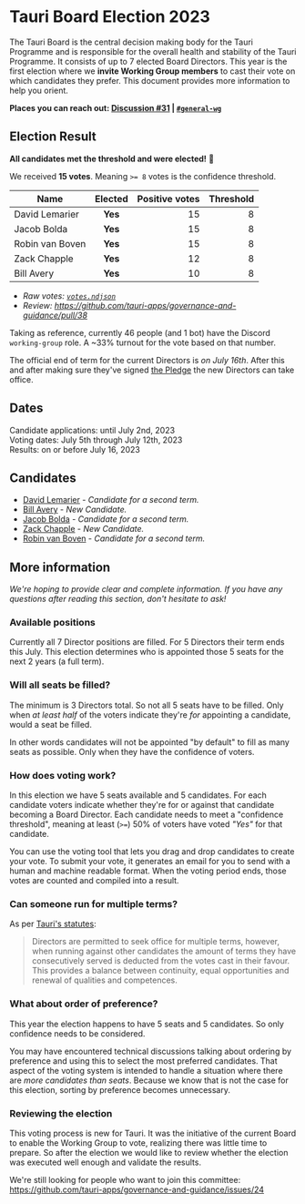 # Tauri Board Election 2023

<!-- Summary -->

The Tauri Board is the central decision making body for the Tauri Programme and
is responsible for the overall health and stability of the Tauri Programme. It
consists of up to 7 elected Board Directors. This year is the first election
where we **invite Working Group members** to cast their vote on which candidates
they prefer. This document provides more information to help you orient.

**Places you can reach out: [Discussion #31][discussion-31] |
[`#general-wg`][discord-general-wg]**

## Election Result

**All candidates met the threshold and were elected!** 🎉

We received **15 votes**. Meaning `>= 8` votes is the confidence threshold.

| Name            | Elected | Positive votes | Threshold |
| --------------- | :-----: | -------------: | --------: |
| David Lemarier  | **Yes** |             15 |         8 |
| Jacob Bolda     | **Yes** |             15 |         8 |
| Robin van Boven | **Yes** |             15 |         8 |
| Zack Chapple    | **Yes** |             12 |         8 |
| Bill Avery      | **Yes** |             10 |         8 |

-   _Raw votes: [`votes.ndjson`](./votes.ndjson)_
-   _Review: https://github.com/tauri-apps/governance-and-guidance/pull/38_

Taking as reference, currently 46 people (and 1 bot) have the Discord
`working-group` role. A ~33% turnout for the vote based on that number.

The official end of term for the current Directors is _on July 16th_. After this
and after making sure they've signed [the Pledge][tcc-plege] the new Directors
can take office.

[tcc-plege]: https://dracc.commonsconservancy.org/0016/

## Dates

Candidate applications: until July 2nd, 2023<br> Voting dates: July 5th through
July 12th, 2023<br> Results: on or before July 16, 2023

## Candidates

-   [David Lemarier][david-lemarier] - _Candidate for a second term._
-   [Bill Avery][bill-avery] - _New Candidate._
-   [Jacob Bolda][jacob-bolda] - _Candidate for a second term._
-   [Zack Chapple][zack-chapple] - _New Candidate._
-   [Robin van Boven][robin-van-boven] - _Candidate for a second term._

[david-lemarier]: Candidates.md#david-lemarier "Candidates.md - David Lemarier"
[bill-avery]: Candidates.md#bill-avery "Candidates.md - Bill Avery"
[jacob-bolda]: Candidates.md#jacob-bolda "Candidates.md - Jacob Bolda"
[zack-chapple]: Candidates.md#zack-chapple "Candidates.md - Zack Chapple"
[robin-van-boven]:
	Candidates.md#robin-van-boven
	"Candidates.md - Robin van Boven"

## More information

_We're hoping to provide clear and complete information. If you have any
questions after reading this section, don't hesitate to ask!_

### Available positions

Currently all 7 Director positions are filled. For 5 Directors their term ends
this July. This election determines who is appointed those 5 seats for the next
2 years (a full term).

### Will all seats be filled?

The minimum is 3 Directors total. So not all 5 seats have to be filled. Only
when _at least half_ of the voters indicate they're _for_ appointing a
candidate, would a seat be filled.

In other words candidates will not be appointed "by default" to fill as many
seats as possible. Only when they have the confidence of voters.

### How does voting work?

In this election we have 5 seats available and 5 candidates. For each candidate
voters indicate whether they're for or against that candidate becoming a Board
Director. Each candidate needs to meet a "confidence threshold", meaning at
least (`>=`) 50% of voters have voted _"Yes"_ for that candidate.

You can use the voting tool that lets you drag and drop candidates to create
your vote. To submit your vote, it generates an email for you to send with a
human and machine readable format. When the voting period ends, those votes are
counted and compiled into a result.

### Can someone run for multiple terms?

As per [Tauri's statutes][statutes-governance]:

> Directors are permitted to seek office for multiple terms, however, when
> running against other candidates the amount of terms they have consecutively
> served is deducted from the votes cast in their favour. This provides a
> balance between continuity, equal opportunities and renewal of qualities and
> competences.

### What about order of preference?

This year the election happens to have 5 seats and 5 candidates. So only
confidence needs to be considered.

You may have encountered technical discussions talking about ordering by
preference and using this to select the most preferred candidates. That aspect
of the voting system is intended to handle a situation where there are _more
candidates than seats_. Because we know that is not the case for this election,
sorting by preference becomes unnecessary.

### Reviewing the election

This voting process is new for Tauri. It was the initiative of the current Board
to enable the Working Group to vote, realizing there was little time to prepare.
So after the election we would like to review whether the election was executed
well enough and validate the results.

We're still looking for people who want to join this committee:
https://github.com/tauri-apps/governance-and-guidance/issues/24

[discussion-31]:
	https://github.com/tauri-apps/governance-and-guidance/discussions/31
[discord-general-wg]:
	https://discord.com/channels/616186924390023171/631158878108909588
[scoring system]:
	https://github.com/tauri-apps/governance-and-guidance/issues/14
[statutes-governance]:
	https://dracc.commonsconservancy.org/0035/#governance
	"Statutes of Tauri - Governance"
